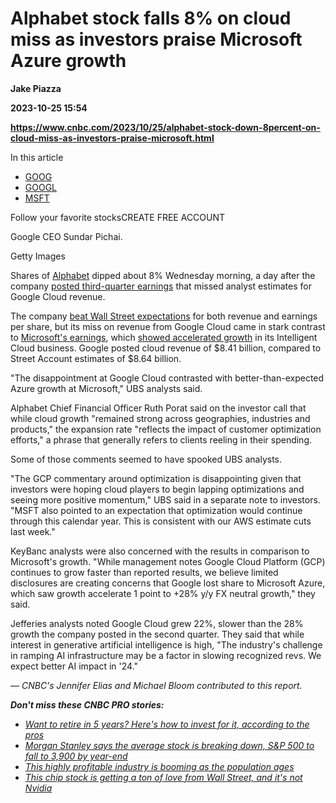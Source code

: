 # Alphabet stock falls 8% on cloud miss as investors praise Microsoft Azure growth
**Jake Piazza**

**2023-10-25 15:54**

**https://www.cnbc.com/2023/10/25/alphabet-stock-down-8percent-on-cloud-miss-as-investors-praise-microsoft.html**

In this article

*   [GOOG](https://www.cnbc.com/quotes/GOOG)
*   [GOOGL](https://www.cnbc.com/quotes/GOOGL)
*   [MSFT](https://www.cnbc.com/quotes/MSFT)

Follow your favorite stocksCREATE FREE ACCOUNT

Google CEO Sundar Pichai.

Getty Images

Shares of [Alphabet](https://www.cnbc.com/quotes/GOOG/) dipped about 8% Wednesday morning, a day after the company [posted third-quarter earnings](https://www.cnbc.com/2023/10/24/alphabet-googl-earnings-q3-2023.html) that missed analyst estimates for Google Cloud revenue.

The company [beat Wall Street expectations](https://www.cnbc.com/2023/10/24/alphabet-googl-earnings-q3-2023.html) for both revenue and earnings per share, but its miss on revenue from Google Cloud came in stark contrast to [Microsoft's earnings](https://www.cnbc.com/2023/10/24/microsoft-msft-q1-earnings-report-2024.html), which [showed accelerated growth](https://www.cnbc.com/2023/10/25/microsoft-stock-up-as-wall-street-heralds-strong-earnings-report.html) in its Intelligent Cloud business. Google posted cloud revenue of $8.41 billion, compared to Street Account estimates of $8.64 billion.

"The disappointment at Google Cloud contrasted with better-than-expected Azure growth at Microsoft," UBS analysts said.

Alphabet Chief Financial Officer Ruth Porat said on the investor call that while cloud growth "remained strong across geographies, industries and products," the expansion rate "reflects the impact of customer optimization efforts," a phrase that generally refers to clients reeling in their spending.

Some of those comments seemed to have spooked UBS analysts.

"The GCP commentary around optimization is disappointing given that investors were hoping cloud players to begin lapping optimizations and seeing more positive momentum," UBS said in a separate note to investors. "MSFT also pointed to an expectation that optimization would continue through this calendar year. This is consistent with our AWS estimate cuts last week."

KeyBanc analysts were also concerned with the results in comparison to Microsoft's growth. "While management notes Google Cloud Platform (GCP) continues to grow faster than reported results, we believe limited disclosures are creating concerns that Google lost share to Microsoft Azure, which saw growth accelerate 1 point to +28% y/y FX neutral growth," they said.

Jefferies analysts noted Google Cloud grew 22%, slower than the 28% growth the company posted in the second quarter. They said that while interest in generative artificial intelligence is high, "The industry's challenge in ramping AI infrastructure may be a factor in slowing recognized revs. We expect better AI impact in '24."

_— CNBC's Jennifer Elias and Michael Bloom contributed to this report._  
  
_**Don't miss these CNBC PRO stories:**_

*   [_Want to retire in 5 years? Here's how to invest for it, according to the pros_](https://www.cnbc.com/2023/10/16/want-to-retire-in-5-years-heres-how-to-invest-for-it-according-to-the-pros.html)
*   [_Morgan Stanley says the average stock is breaking down, S&P 500 to fall to 3,900 by year-end_](https://www.cnbc.com/2023/10/16/morgan-stanley-says-the-average-stock-is-breaking-down-sp-500-to-fall-to-3900-by-year-end-.html)
*   [_This highly profitable industry is booming as the population ages_](https://www.cnbc.com/2023/10/15/this-highly-profitable-industry-is-booming-as-the-population-ages.html)
*   [_This chip stock is getting a ton of love from Wall Street, and it's not Nvidia_](https://www.cnbc.com/2023/10/20/the-chip-stock-is-getting-a-ton-of-love-from-wall-street-and-its-not-nvidia.html)